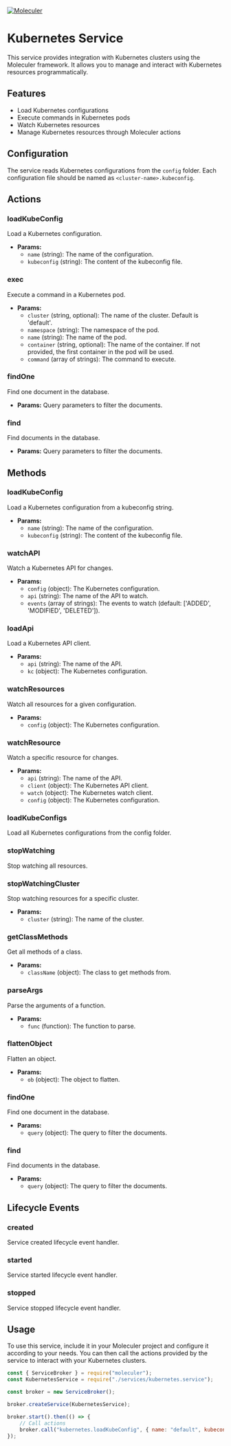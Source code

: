 [![Moleculer](https://badgen.net/badge/Powered%20by/Moleculer/0e83cd)](https://moleculer.services)

# Kubernetes Service

This service provides integration with Kubernetes clusters using the Moleculer framework. It allows you to manage and interact with Kubernetes resources programmatically.

## Features

- Load Kubernetes configurations
- Execute commands in Kubernetes pods
- Watch Kubernetes resources
- Manage Kubernetes resources through Moleculer actions

## Configuration

The service reads Kubernetes configurations from the `config` folder. Each configuration file should be named as `<cluster-name>.kubeconfig`.

## Actions

### loadKubeConfig

Load a Kubernetes configuration.

- **Params:**
  - `name` (string): The name of the configuration.
  - `kubeconfig` (string): The content of the kubeconfig file.

### exec

Execute a command in a Kubernetes pod.

- **Params:**
  - `cluster` (string, optional): The name of the cluster. Default is 'default'.
  - `namespace` (string): The namespace of the pod.
  - `name` (string): The name of the pod.
  - `container` (string, optional): The name of the container. If not provided, the first container in the pod will be used.
  - `command` (array of strings): The command to execute.

### findOne

Find one document in the database.

- **Params:** Query parameters to filter the documents.

### find

Find documents in the database.

- **Params:** Query parameters to filter the documents.

## Methods

### loadKubeConfig

Load a Kubernetes configuration from a kubeconfig string.

- **Params:**
  - `name` (string): The name of the configuration.
  - `kubeconfig` (string): The content of the kubeconfig file.

### watchAPI

Watch a Kubernetes API for changes.

- **Params:**
  - `config` (object): The Kubernetes configuration.
  - `api` (string): The name of the API to watch.
  - `events` (array of strings): The events to watch (default: ['ADDED', 'MODIFIED', 'DELETED']).

### loadApi

Load a Kubernetes API client.

- **Params:**
  - `api` (string): The name of the API.
  - `kc` (object): The Kubernetes configuration.

### watchResources

Watch all resources for a given configuration.

- **Params:**
  - `config` (object): The Kubernetes configuration.

### watchResource

Watch a specific resource for changes.

- **Params:**
  - `api` (string): The name of the API.
  - `client` (object): The Kubernetes API client.
  - `watch` (object): The Kubernetes watch client.
  - `config` (object): The Kubernetes configuration.

### loadKubeConfigs

Load all Kubernetes configurations from the config folder.

### stopWatching

Stop watching all resources.

### stopWatchingCluster

Stop watching resources for a specific cluster.

- **Params:**
  - `cluster` (string): The name of the cluster.

### getClassMethods

Get all methods of a class.

- **Params:**
  - `className` (object): The class to get methods from.

### parseArgs

Parse the arguments of a function.

- **Params:**
  - `func` (function): The function to parse.

### flattenObject

Flatten an object.

- **Params:**
  - `ob` (object): The object to flatten.

### findOne

Find one document in the database.

- **Params:**
  - `query` (object): The query to filter the documents.

### find

Find documents in the database.

- **Params:**
  - `query` (object): The query to filter the documents.

## Lifecycle Events

### created

Service created lifecycle event handler.

### started

Service started lifecycle event handler.

### stopped

Service stopped lifecycle event handler.

## Usage

To use this service, include it in your Moleculer project and configure it according to your needs. You can then call the actions provided by the service to interact with your Kubernetes clusters.

```javascript
const { ServiceBroker } = require("moleculer");
const KubernetesService = require("./services/kubernetes.service");

const broker = new ServiceBroker();

broker.createService(KubernetesService);

broker.start().then(() => {
    // Call actions
    broker.call("kubernetes.loadKubeConfig", { name: "default", kubeconfig: "..." });
});
